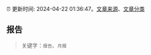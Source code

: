 :alarm_clock: 更新时间: 2024-04-22 01:36:47。[文章来源](/README.md)、[文章分类](/TAGS.md)

## 报告


> 关键字：`报告`、`月报`



